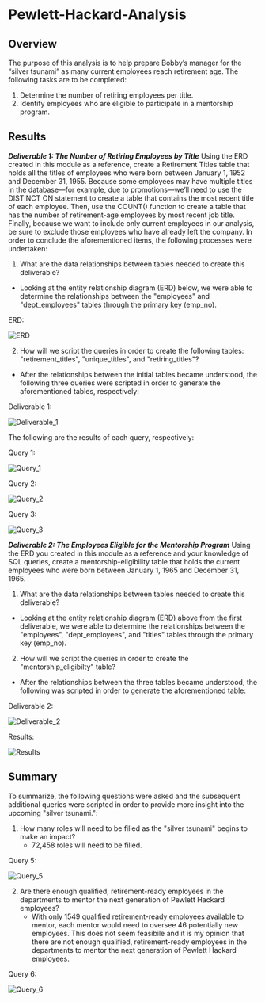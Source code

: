 # Pewlett-Hackard-Analysis

## Overview

The purpose of this analysis is to help prepare Bobby’s manager for the “silver tsunami” as many current employees reach retirement age. The following tasks are to be completed: 

1. Determine the number of retiring employees per title.
2. Identify employees who are eligible to participate in a mentorship program.

## Results

***Deliverable 1: The Number of Retiring Employees by Title***
Using the ERD created in this module as a reference, create a Retirement Titles table that holds all the titles of employees who were born between January 1, 1952 and December 31, 1955. Because some employees may have multiple titles in the database—for example, due to promotions—we’ll need to use the DISTINCT ON statement to create a table that contains the most recent title of each employee. Then, use the COUNT() function to create a table that has the number of retirement-age employees by most recent job title. Finally, because we want to include only current employees in our analysis, be sure to exclude those employees who have already left the company. In order to conclude the aforementioned items, the following processes were undertaken:

1. What are the data relationships between tables needed to create this deliverable?
  - Looking at the entity relationship diagram (ERD) below, we were able to determine the relationships between the "employees" and "dept_employees" tables through the primary key (emp_no). 

ERD:

![ERD](https://raw.githubusercontent.com/krismbah/Pewlett-Hackard-Analysis/main/ERD.png)


2. How will we script the queries in order to create the following tables: "retirement_titles", "unique_titles", and "retiring_titles"?
  - After the relationships between the initial tables became understood, the following three queries were scripted in order to generate the aforementioned tables, respectively:

Deliverable 1:

![Deliverable_1](https://raw.githubusercontent.com/krismbah/Pewlett-Hackard-Analysis/main/deliverable1.png)

The following are the results of each query, respectively:

Query 1:

![Query_1](https://raw.githubusercontent.com/krismbah/Pewlett-Hackard-Analysis/main/Query1.png)

Query 2:

![Query_2](https://raw.githubusercontent.com/krismbah/Pewlett-Hackard-Analysis/main/Query2.png)

Query 3:

![Query_3](https://raw.githubusercontent.com/krismbah/Pewlett-Hackard-Analysis/main/Query3.png)


***Deliverable 2: The Employees Eligible for the Mentorship Program***
Using the ERD you created in this module as a reference and your knowledge of SQL queries, create a mentorship-eligibility table that holds the current employees who were born between January 1, 1965 and December 31, 1965.

1. What are the data relationships between tables needed to create this deliverable?
  - Looking at the entity relationship diagram (ERD) above from the first deliverable, we were able to determine the relationships between the "employees",  "dept_employees", and "titles" tables through the primary key (emp_no).

2. How will we script the queries in order to create the "mentorship_eligibilty" table?
  - After the relationships between the three tables became understood, the following was scripted in order to generate the aforementioned table:

Deliverable 2:

![Deliverable_2](https://raw.githubusercontent.com/krismbah/Pewlett-Hackard-Analysis/main/deliverable2.png)

Results:

![Results](https://raw.githubusercontent.com/krismbah/Pewlett-Hackard-Analysis/main/Query4.png)


## Summary

To summarize, the following questions were asked and the subsequent additional queries were scripted in order to provide more insight into the upcoming "silver tsunami.":

1. How many roles will need to be filled as the "silver tsunami" begins to make an impact?
    - 72,458 roles will need to be filled.

Query 5:

![Query_5](https://raw.githubusercontent.com/krismbah/Pewlett-Hackard-Analysis/main/Query5.png)

2. Are there enough qualified, retirement-ready employees in the departments to mentor the next generation of Pewlett Hackard employees?
    - With only 1549 qualified retirement-ready employees available to mentor, each mentor would need to oversee 46 potentially new employees. This does not seem feasibile and it is my opinion that there are not enough qualified, retirement-ready employees in the departments to mentor the next generation of Pewlett Hackard employees.

Query 6:

![Query_6](https://raw.githubusercontent.com/krismbah/Pewlett-Hackard-Analysis/main/Query6.png)
